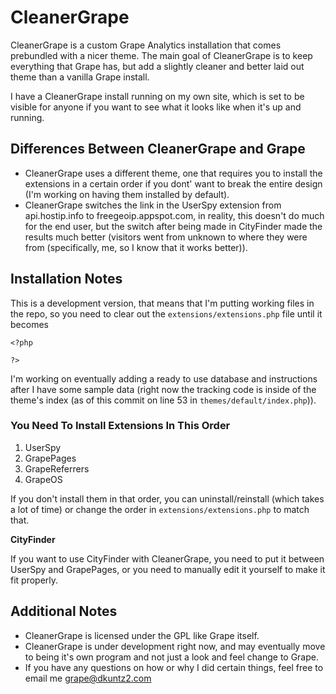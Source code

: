 # CleanerGrape

CleanerGrape is a custom Grape Analytics installation that comes prebundled with a nicer theme.
The main goal of CleanerGrape is to keep everything that Grape has, but add a slightly cleaner
and better laid out theme than a vanilla Grape install.

I have a CleanerGrape install running on my own site, which is set to be visible for anyone if you want to see what it looks like when it's up and running.

## Differences Between CleanerGrape and Grape

 * CleanerGrape uses a different theme, one that requires you to install the extensions in a certain order if you dont' want to break the entire design (I'm working on having them installed by default).
 * CleanerGrape switches the link in the UserSpy extension from api.hostip.info to freegeoip.appspot.com, in reality, this doesn't do much for the end user, but the switch after being made in CityFinder made the results much better (visitors went from unknown to where they were from (specifically, me, so I know that it works better)).

## Installation Notes

This is a development version, that means that I'm putting working files in the repo, so you need to clear out the `extensions/extensions.php` file until it becomes

    <?php
    
    ?>

I'm working on eventually adding a ready to use database and instructions after I have some
sample data (right now the tracking code is inside of the theme's index (as of this commit on line 53 in `themes/default/index.php`)).

### You Need To Install Extensions In This Order

1. UserSpy
2. GrapePages
3. GrapeReferrers
4. GrapeOS

If you don't install them in that order, you can uninstall/reinstall (which takes a lot of time) or change the order in `extensions/extensions.php` to match that.

__CityFinder__

If you want to use CityFinder with CleanerGrape, you need to put it between UserSpy and GrapePages, or you need to manually edit it yourself to make it fit properly.

## Additional Notes

* CleanerGrape is licensed under the GPL like Grape itself.
* CleanerGrape is under development right now, and may eventually move to being it's own program and not just a look and feel change to Grape.
* If you have any questions on how or why I did certain things, feel free to email me grape@dkuntz2.com